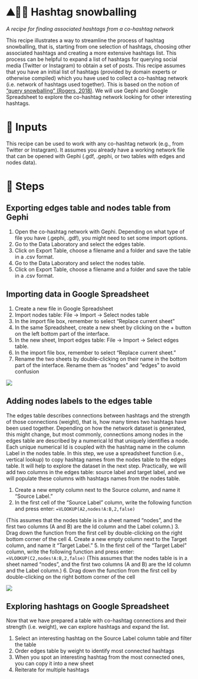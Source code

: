 # ⛰️🏂🏾 Hashtag snowballing

*A recipe for finding associated hashtags from a co-hashtag network*

This recipe illustrates a way to streamline the process of hashtag snowballing, that is, starting from one selection of hashtags, choosing other associated hashtags and creating a more extensive hashtags list. This process can be helpful to expand a list of hashtags for querying social media (Twitter or Instagram) to obtain a set of posts. This recipe assumes that you have an initial list of hashtags (provided by domain experts or otherwise compiled) which you have used to collect a co-hashtag network (i.e. network of hashtags used together). This is based on the notion of [“query snowballing” (Rogers, 2018)](https://www.researchgate.net/profile/Richard-Rogers-7/publication/326247474_Issuecrawling_Building_lists_of_URLs_and_mapping_website_networks/links/5b40a7ada6fdccbcf90761ec/Issuecrawling-Building-lists-of-URLs-and-mapping-website-networks.pdf). We will use Gephi and Google Spreadsheet to explore the co-hashtag network looking for other interesting hashtags.



# 🧱 Inputs
This recipe can be used to work with any co-hashtag network (e.g., from Twitter or Instagram). It assumes you already have a working network file that can be opened with Gephi (.gdf, .gephi, or two tables with edges and nodes data).


# 📃 Steps


## Exporting edges table and nodes table from Gephi
1. Open the co-hashtag network with Gephi. Depending on what type of file you have (.gephi, .gdf), you might need to set some import options.
2. Go to the Data Laboratory and select the edges table.
3. Click on Export Table, choose a filename and a folder and save the table in a .csv format.
4. Go to the Data Laboratory and select the nodes table.
5. Click on Export Table, choose a filename and a folder and save the table in a .csv format.


## Importing data in Google Spreadsheet
1. Create a new file in Google Spreadsheet
2. Import nodes table: File → Import → Select nodes table
3. In the import file box, remember to select “Replace current sheet”
4. In the same Spreadsheet, create a new sheet by clicking on the + button on the left bottom part of the interface.
5. In the new sheet, Import edges table: File → Import → Select edges table.
6. In the import file box, remember to select “Replace current sheet.”
7. Rename the two sheets by double-clicking on their name in the bottom part of the interface. Rename them as “nodes” and “edges” to avoid confusion

![](https://i.imgur.com/Gqpvf6H.gif)


## Adding nodes labels to the edges table

The edges table describes connections between hashtags and the strength of those connections (weight), that is, how many times two hashtags have been used together. Depending on how the network dataset is generated, this might change, but most commonly, connections among nodes in the edges table are described by a numerical Id that uniquely identifies a node. Each unique numerical Id is coupled with the hashtag name in the column Label in the nodes table. In this step, we use a spreadsheet function (i.e., vertical lookup) to copy hashtag names from the nodes table to the edges table. It will help to explore the dataset in the next step. Practically, we will add two columns in the edges table: source label and target label, and we will populate these columns with hashtags names from the nodes table.

1. Create a new empty column next to the Source column, and name it “Source Label.”
2. In the first cell of the “Source Label” column, write the following function and press enter:
`=VLOOKUP(A2,nodes!A:B,2,false)`

  (This assumes that the nodes table is in a sheet named “nodes”, and the first two columns (A and B) are the Id column and the Label column.)
3. Drag down the function from the first cell by double-clicking on the right bottom corner of the cell
4. Create a new empty column next to the Target column, and name it “Target Label.”
5. In the first cell of the “Target Label” column, write the following function and press enter:
`	=VLOOKUP(C2,nodes!A:B,2,false)`
(This assumes that the nodes table is in a sheet named “nodes”, and the first two columns (A and B) are the Id column and the Label column.)
6. Drag down the function from the first cell by double-clicking on the right bottom corner of the cell

![](https://i.imgur.com/FWcWGF3.gif)

## Exploring hashtags on Google Spreadsheet
Now that we have prepared a table with co-hashtag connections and their strength (i.e. weight), we can explore hashtags and expand the list.

1. Select an interesting hashtag on the Source Label column table and filter the table
2. Order edges table by weight to identify most connected hashtags
3. When you spot an interesting hashtag from the most connected ones, you can copy it into a new sheet
4. Reiterate for multiple hashtags
